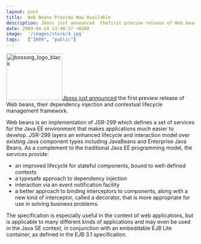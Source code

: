 ```yaml
---
layout: post
title:  Web Beans Preview Now Available
description: Jboss just announced  thefirst preview release of Web beans, their depend...
date: 2009-04-24 13:48:57 +0300
image:  '/images/stock/4.jpg'
tags:   ["2009", "public"]
---
```

<p><a href="http://www.jboss.org/feeds/post/first_preview_of_web_beans_available" target="_blank"><img class="alignleft size-thumbnail wp-image-798" title="jbossorg_logo_black" src="http://res.cloudinary.com/blog-jeffdouglas-com/image/upload/c_crop,h_309,w_309,x_30,y_0/h_150,w_150/v1400399624/jbossorg_logo_black_jjsubf.png" alt="jbossorg_logo_black" width="150" height="125" />Jboss just announced</a> the first preview release of Web beans, their dependency injection and contextual lifecycle management framework.</p>
<p>Web beans is an implementation of JSR-299 which defines a set of services for the Java EE environment that makes applications much easier to develop. JSR-299 layers an enhanced lifecycle and interaction model over existing Java component types including JavaBeans and Enterprise Java Beans. As a complement to the traditional Java EE programming model, the services provide:</p>
<ul>
	<li>an improved lifecycle for stateful components, bound to well-defined contexts</li>
	<li>a typesafe approach to dependency injection</li>
	<li>interaction via an event notification facility</li>
	<li>a better approach to binding interceptors to components, along with a new kind of interceptor, called a decorator, that is more appropriate for use in solving business problems.</li>
</ul>
The specification is especially useful in the context of web applications, but is applicable to many different kinds of applications and may even be used in the Java SE context, in conjunction with an embeddable EJB Lite container, as defined in the EJB 3.1 specification.
